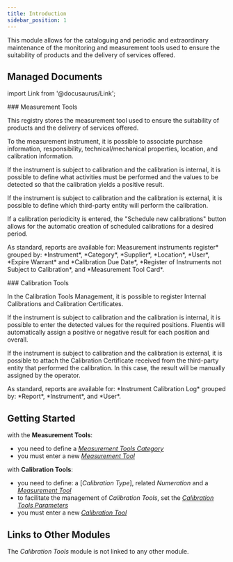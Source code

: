 ```yaml
---
title: Introduction 
sidebar_position: 1
---
```


This module allows for the cataloguing and periodic and extraordinary maintenance of the monitoring and measurement tools used to ensure the suitability of products and the delivery of services offered.


## Managed Documents

import Link from '@docusaurus/Link';

<div className="cardContainer">
    <div className="card">
###     <Link to="/docs/quality/calibration-tools/measurement-tools/measurement-tool-management">Measurement Tools</Link>
        <p>This registry stores the measurement tool used to ensure the suitability of products and the delivery of services offered.</p>
        <p>To the measurement instrument, it is possible to associate purchase information, responsibility, technical/mechanical properties, location, and calibration information.</p>
        <p>If the instrument is subject to calibration and the calibration is internal, it is possible to define what activities must be performed and the values to be detected so that the calibration yields a positive result.</p>
        <p>If the instrument is subject to calibration and the calibration is external, it is possible to define which third-party entity will perform the calibration.</p>
        <p>If a calibration periodicity is entered, the "Schedule new calibrations" button allows for the automatic creation of scheduled calibrations for a desired period.</p>
        <p>As standard, reports are available for: Measurement instruments register* grouped by: *Instrument*, *Category*, *Supplier*, *Location*, *User*, *Expire Warrant* and *Calibration Due Date*, *Register of Instruments not Subject to Calibration*, and *Measurement Tool Card*.</p>
    </div>
</div>
<div className="cardContainer">
    <div className="card">
###     <Link to="/docs/quality/calibration-tools/calibration-tool/calibration-tool-management">Calibration Tools</Link>
        <p>In the Calibration Tools Management, it is possible to register Internal Calibrations and Calibration Certificates.</p>
        <p>If the instrument is subject to calibration and the calibration is internal, it is possible to enter the detected values for the required positions. Fluentis will automatically assign a positive or negative result for each position and overall.</p>
        <p>If the instrument is subject to calibration and the calibration is external, it is possible to attach the Calibration Certificate received from the third-party entity that performed the calibration. In this case, the result will be manually assigned by the operator.</p>
        <p>As standard, reports are available for: *Instrument Calibration Log* grouped by: *Report*, *Instrument*, and *User*.</p>
    </div>
</div>


## Getting Started

with the **Measurement Tools**:
- you need to define a [*Measurement Tools Category*](/docs/configurations/tables/quality/calibration-tools/measurement-tool-categories)   
- you must enter a new [*Measurement Tool*](/docs/quality/calibration-tools/measurement-tools/measurement-tool-management)   

with **Calibration Tools**:
- you need to define: a [*Calibration Type*], related *Numeration* and a [*Measurement Tool*](/docs/quality/calibration-tools/measurement-tools/measurement-tool-management)   
- to facilitate the management of *Calibration Tools*, set the [*Calibration Tools Parameters*](/docs/configurations/parameters/quality/calibration-tools)   
- you must enter a new [*Calibration Tool*](/docs/quality/calibration-tools/calibration-tool/calibration-tool-management)   


## Links to Other Modules
The *Calibration Tools* module is not linked to any other module.